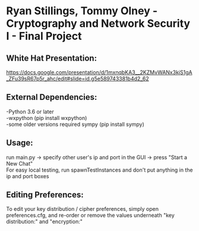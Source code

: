 # Ryan Stillings, Tommy Olney - Cryptography and Network Security I - Final Project  
## White Hat Presentation:  
https://docs.google.com/presentation/d/1mxnqbKA3__2KZMvWANx3kjS1gA_ZFu39sR67p5r_ahc/edit#slide=id.g5e589743381b4d2_62  
  
## External Dependencies:  
-Python 3.6 or later  
-wxpython (pip install wxpython)  
-some older versions required sympy (pip install sympy)  
  
## Usage:  
run main.py -> specify other user's ip and port in the GUI -> press "Start a New Chat"  
For easy local testing, run spawnTestInstances and don't put anything in the ip and port boxes  
  
## Editing Preferences:  
To edit your key distribution / cipher preferences, simply open preferences.cfg, and re-order or remove the values underneath "key distribution:" and "encryption:"